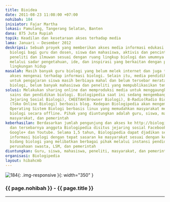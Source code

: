 ```yaml
---
title: Bioidea
date: 2011-08-23 11:08:00 +07:00
nohibah: 184
inisiator: Fajar Martha
lokasi: Pamulang, Tangerang Selatan, Banten
dana: 875 Juta Rupiah
topik: Keadilan dan kesetaraan akses terhadap media
lama: Januari – Desember 2012
deskripsi: Sebuah proyek yang memberikan akses media informasi edukasi dan edusains
  biologi bagi guru dan dosen, siswa dan mahasiswa, aktivis dan pencinta lingkungan,
  peneliti dan ilmuwan sesuai dengan ruang lingkup biologi dan umumnya bagi masyarakat
  melalui sadar pengetahuan, ide, dan inspirasi yang berkaitan dengan pentingnya menjaga
  lingkungan hidup
masalah: Masih banyak guru biologi yang belum melek internet dan juga terdapat keterbatasan
  akses mengenai terhadap informasi biologi. Selain itu, media pendidikan biologi
  untuk pengajaran siswa masih berbiaya mahal dan belum tersebar merata. Dalam sains
  biologi, belum banyak mahasiswa dan peneliti yang mempublikasikan temuannya di Indonesia
solusi: Melakukan sharing online dan memproduksi media untuk menggaungkan informasi
  sains dan pendidikan biologi. Biologipedia saat ini sedang mengembangkan KUMBO(Situs
  Jejaring Sosial Biologi), CHEETAH(Browser Biologi), B-Radio(Radio Biologi) dan KLONING
  (Toko Online Biologi) berbasis blog. Kedepan Biologipedia akan mengembagkan BIOX,
  Operating Sistem Biologi berbasis linux yang memudahkan masyarakat mengakses pengetahuan
  biologi secara offline. Pihak yang diuntungkan adalah guru, siswa, mahasiswa, peneliti,
  masyarakat, dan pemerintah
keberhasilan: Berdasarkan jumlah pengunjung dan akses ke http://biologipedia.blogspot.com
  dan tersebarnya anggota Biologipedia disitus jejaring sosial Facebook, Twitter,
  Google+ dan Youtube. Selama 1,5 tahun, Biologipedia dapat djadikan sebagai penyampaian
  informasi biologi dengan tepat sasaran ke masyarakat sesuai dengan kebutuhan dalam
  bidang biologi yang melibatkan berbagai pihak melalui instansi pendidikan sekolah,
  perusahaan swasta, LSM, dan pemerintah
diuntungkan: Guru, siswa, mahasiswa, peneliti, masyarakat, dan pemerintah
organisasi: Biologipedia
layout: hibahcmb
---
```


![184](/static/img/hibahcmb/184.png){: .img-responsive }{: width="350" }

### {{ page.nohibah }} - {{ page.title }}

---
